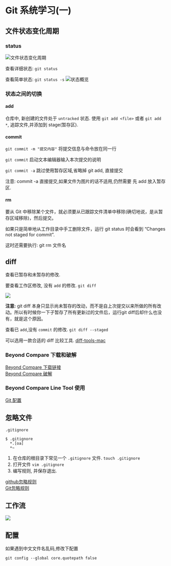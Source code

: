 # Git 系统学习(一)

## 文件状态变化周期
### status 
![文件状态变化周期](https://ws4.sinaimg.cn/large/006tNc79gy1fmohui82yzj31800k2jvm.jpg)

查看详细状态: `git status`  

查看简单状态: `git status -s`
![状态概览](https://ws2.sinaimg.cn/large/006tNc79gy1fmoj0bofpaj318w0a8q5j.jpg)

### 状态之间的切换

#### add

仓库中, 新创建的文件处于 `untracked` 状态. 使用 `git add <file>` 或者 `git add *`, 追踪文件,并添加到 stage(暂存区).

#### commit 

`git commit -m "提交内容"`  将提交信息与命令放在同一行

`git commit` 启动文本编辑器输入本次提交的说明

`git commit -a` 跳过使用暂存区域,省略掉 git add, 直接提交

注意: commit -a 直接提交,如果文件为图片的话不适用,仍然需要 先 add 放入暂存区.

#### rm  

要从 Git 中移除某个文件，就必须要从已跟踪文件清单中移除(确切地说，是从暂存区域移除)，然后提交。

如果只是简单地从工作目录中手工删除文件，运行 git status 时会看到 “Changes not staged for commit”.

这时还需要执行: git rm 文件名 

## diff

查看已暂存和未暂存的修改.

要查看工作区修改, 没有 `add` 的修改. `git diff`

![](https://ws4.sinaimg.cn/large/006tKfTcgy1fmqowj71uwj31dg0uwdm2.jpg)

**注意:** git diff 本身只显示尚未暂存的改动，而不是自上次提交以来所做的所有改动。所以有时候你一下子暂存了所有更新过的文件后，运行git diff后却什么也没有，就是这个原因。

查看已 `add`,没有 `commit` 的修改. `git diff --staged`

可以选用一款合适的 diff 比较工具. [diff-tools-mac](https://www.git-tower.com/blog/diff-tools-mac/)

### Beyond Compare 下载和破解

[Beyond Compare 下载链接](TODO)  
[Beyond Compare 破解](TODO)

### Beyond Compare Line Tool 使用

[Git 配置](http://www.scootersoftware.com/support.php?zz=kb_vcs_osx#git)


## 忽略文件 

`.gitignore`

```
$ .gitignore
  *.[oa]
  *~
```

1. 在仓库的根目录下常见一个 `.gitignore` 文件. `touch .gitignore`
2. 打开文件 `vim .gitignore`
3. 编写规则, 并保存退出.

[github忽略规则](https://github.com/github/gitignore)  
[Git忽略规则](https://www.cnblogs.com/kevingrace/p/5690241.html)

## 工作流

![](https://ws2.sinaimg.cn/large/006tNc79gy1fmoijnttm8j317u0hyaf0.jpg)

## 配置
如果遇到中文文件名乱码,修改下配置 

`git config --global core.quotepath false`

